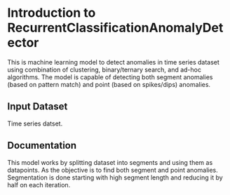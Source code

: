 
# Introduction to RecurrentClassificationAnomalyDetector

This is machine learning model to detect anomalies in time series dataset using combination of clustering, binary/ternary search, and ad-hoc algorithms.
The model is capable of detecting both segment anomalies (based on pattern match) and point (based on spikes/dips) anomalies.



## Input Dataset

Time series datset.

## Documentation

This model works by splitting dataset into segments and using them as datapoints.
As the objective is to find both segment and point anomalies. 
Segmentation is done starting with high segment length and reducing it by half on each iteration.





